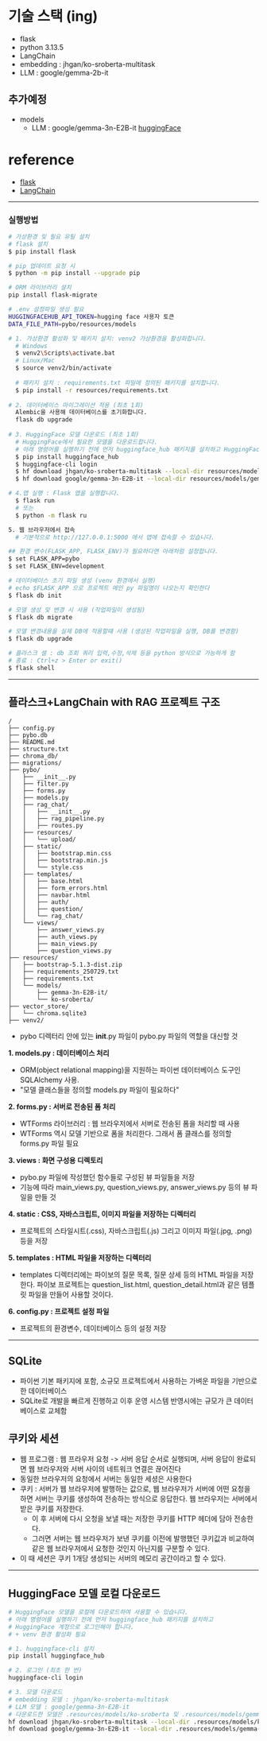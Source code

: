 # 기술 스택 (ing)
- flask
- python 3.13.5
- LangChain
- embedding : jhgan/ko-sroberta-multitask
- LLM : google/gemma-2b-it
## 추가예정
- models
  - LLM : google/gemma-3n-E2B-it [huggingFace](https://huggingface.co/google/gemma-3n-E2B-it)

# reference
- [flask](https://wikidocs.net/81044)
- [LangChain](https://wikidocs.net/233351)
---
### 실행방법
```bash
# 가상환경 및 필요 유틸 설치
# flask 설치
$ pip install flask

# pip 업데이트 요청 시
$ python -m pip install --upgrade pip

# ORM 라이브러리 설치
pip install flask-migrate

# .env 설정파일 생성 필요
HUGGINGFACEHUB_API_TOKEN=hugging face 사용자 토큰
DATA_FILE_PATH=pybo/resources/models

# 1. 가상환경 활성화 및 패키지 설치: venv2 가상환경을 활성화합니다.
  # Windows
  $ venv2\Scripts\activate.bat
  # Linux/Mac
  $ source venv2/bin/activate
  
  # 패키지 설치 : requirements.txt 파일에 정의된 패키지를 설치합니다.
  $ pip install -r resources/requirements.txt
    
# 2. 데이터베이스 마이그레이션 적용 (최초 1회)
  Alembic을 사용해 데이터베이스를 초기화합니다.
  flask db upgrade
  
# 3. HuggingFace 모델 다운로드 (최초 1회)
  # HuggingFace에서 필요한 모델을 다운로드합니다.
  # 아래 명령어를 실행하기 전에 먼저 huggingface_hub 패키지를 설치하고 HuggingFace 계정으로 로그인해야 합니다.
  $ pip install huggingface_hub
  $ huggingface-cli login
  $ hf download jhgan/ko-sroberta-multitask --local-dir resources/models/ko-sroberta
  $ hf download google/gemma-3n-E2B-it --local-dir resources/models/gemma-3n-E2B-it

# 4.앱 실행 : Flask 앱을 실행합니다.
  $ flask run
  # 또는
  $ python -m flask ru

5. 웹 브라우저에서 접속
  # 기본적으로 http://127.0.0.1:5000 에서 앱에 접속할 수 있습니다.

## 환경 변수(FLASK_APP, FLASK_ENV)가 필요하다면 아래처럼 설정합니다.
$ set FLASK_APP=pybo
$ set FLASK_ENV=development
```

```bash
# 데이터베이스 초기 파일 생성 (venv 환경에서 실행)
# echo $FLASK_APP 으로 프로젝트 메인 py 파일명이 나오는지 확인한다
$ flask db init

# 모델 생성 및 변경 시 사용 (작업파일이 생성됨)
$ flask db migrate

# 모델 변경내용을 실제 DB에 적용할떄 사용 (생성된 작업파일을 실행, DB를 변경함)
$ flask db upgrade

# 플라스크 셀 : db 조회 쿼리 입력,수정,삭제 등을 python 방식으로 가능하게 함
# 종료 : Ctrl+z > Enter or exit()
$ flask shell
```

---
## 플라스크+LangChain with RAG 프로젝트 구조
```text
/
├── config.py
├── pybo.db
├── README.md
├── structure.txt
├── chroma_db/
├── migrations/
├── pybo/
│   ├── __init__.py
│   ├── filter.py
│   ├── forms.py
│   ├── models.py
│   ├── rag_chat/
│   │   ├── __init__.py
│   │   ├── rag_pipeline.py
│   │   ├── routes.py
│   ├── resources/
│   │   └── upload/
│   ├── static/
│   │   ├── bootstrap.min.css
│   │   ├── bootstrap.min.js
│   │   └── style.css
│   ├── templates/
│   │   ├── base.html
│   │   ├── form_errors.html
│   │   ├── navbar.html
│   │   ├── auth/
│   │   ├── question/
│   │   └── rag_chat/
│   └── views/
│       ├── answer_views.py
│       ├── auth_views.py
│       ├── main_views.py
│       ├── question_views.py
├── resources/
│   ├── bootstrap-5.1.3-dist.zip
│   ├── requirements_250729.txt
│   ├── requirements.txt
│   └── models/
│       ├── gemma-3n-E2B-it/
│       └── ko-sroberta/
├── vector_store/
│   └── chroma.sqlite3
├── venv2/
```
  
- pybo 디렉터리 안에 있는 __init__.py 파일이 pybo.py 파일의 역할을 대신할 것

**1. models.py : 데이터베이스 처리**    
- ORM(object relational mapping)을 지원하는 파이썬 데이터베이스 도구인 SQLAlchemy 사용.
- "모델 클래스들을 정의할 models.py 파일이 필요하다"

**2. forms.py : 서버로 전송된 폼 처리**    
- WTForms 라이브러리 : 웹 브라우저에서 서버로 전송된 폼을 처리할 때 사용
- WTForms 역시 모델 기반으로 폼을 처리한다. 그래서 폼 클래스를 정의할 forms.py 파일 필요

**3. views : 화면 구성용 디렉토리**    
- pybo.py 파일에 작성했던 함수들로 구성된 뷰 파일들을 저장
- 기능에 따라 main_views.py, question_views.py, answer_views.py 등의 뷰 파일을 만들 것

**4. static : CSS, 자바스크립트, 이미지 파일을 저장하는 디렉터리**    
- 프로젝트의 스타일시트(.css), 자바스크립트(.js) 그리고 이미지 파일(.jpg, .png) 등을 저장

**5. templates : HTML 파일을 저장하는 디렉터리**    
- templates 디렉터리에는 파이보의 질문 목록, 질문 상세 등의 HTML 파일을 저장한다. 파이보 프로젝트는 question_list.html, question_detail.html과 같은 템플릿 파일을 만들어 사용할 것이다.

**6. config.py : 프로젝트 설정 파일**    
- 프로젝트의 환경변수, 데이터베이스 등의 설정 저장
---
## SQLite    
- 파이썬 기본 패키지에 포함, 소규모 프로젝트에서 사용하는 가벼운 파일을 기반으로 한 데이터베이스
- SQLite로 개발을 빠르게 진행하고 이후 운영 시스템 반영시에는 규모가 큰 데이터베이스로 교체함

## 쿠키와 세션
- 웹 프로그램 : 웹 프라우저 요청 -> 서버 응답 순서로 실행되며, 서버 응답이 완료되면 웹 브라우저와 서버 사이의 네트워크 연결은 끊어진다
- 동일한 브라우저의 요청에서 서버는 동일한 세셩은 사용한다
- 쿠키 : 서버가 웹 브라우저에 발행하는 값으로, 웹 브라우저가 서버에 어떤 요청을 하면 서버는 쿠키를 생성하여 전송하는 방식으로 응답한다. 웹 브라우저는 서버에서 받은 쿠키를 저장한다.   
  - 이 후 서버에 다시 오청을 보낼 때는 저장한 쿠키를 HTTP 헤더에 담아 전송한다.
  - 그러면 서버는 웹 브라우저가 보낸 쿠키를 이전에 발행했던 쿠키값과 비교하여 같은 웹 브라우저에서 요청한 것인지 아닌지를 구분할 수 있다.
- 이 때 세션은 쿠키 1개당 생성되는 서버의 메모리 공간이라고 할 수 있다.

---
## HuggingFace 모델 로컬 다운로드
```bash
# HuggingFace 모델을 로컬에 다운로드하여 사용할 수 있습니다.
# 아래 명령어를 실행하기 전에 먼저 huggingface_hub 패키지를 설치하고
# HuggingFace 계정으로 로그인해야 합니다. 
# + venv 환경 활성화 필요

# 1. huggingface-cli 설치
pip install huggingface_hub

# 2. 로그인 (최초 한 번)
huggingface-cli login

# 3. 모델 다운로드
# embedding 모델 : jhgan/ko-sroberta-multitask
# LLM 모델 : google/gemma-3n-E2B-it
# 다운로드한 모델은 .resources/models/ko-sroberta 및 .resources/models/gemma-3n-E2B-it 디렉터리에 저장됩니다.
hf download jhgan/ko-sroberta-multitask --local-dir .resources/models/ko-sroberta
hf download google/gemma-3n-E2B-it --local-dir .resources/models/gemma-3n-E2B-it
```
